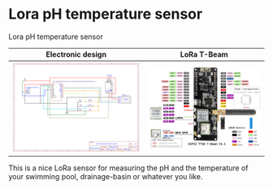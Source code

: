 # Lora pH temperature sensor
 Lora pH temperature sensor

| Electronic design | LoRa T-Beam |
|------------|-------------|
| ![Alt text](img/Schematic.png?raw=true "Electronic design") | ![Alt text](img/T-BeamV1dot1.jpeg?raw=true "T-Beam v1.1") |

This is a nice LoRa sensor for measuring the pH and the temperature of your swimming pool, drainage-basin or whatever you like.


 
